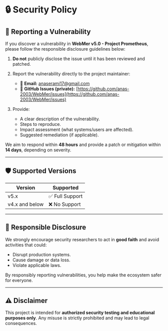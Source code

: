 # 🔒 Security Policy

## 📢 Reporting a Vulnerability

If you discover a vulnerability in **WebMer v5.0 - Project Prometheus**, please follow the responsible disclosure guidelines below:

1. **Do not** publicly disclose the issue until it has been reviewed and patched.
2. Report the vulnerability directly to the project maintainer:

   * 📧 **Email:** [anaserami17@gmail.com](mailto:anaserami17@gmail.com)
   * 🐙 **GitHub Issues (private):** [https://github.com/anas-2003/WebMer/issues](https://github.com/anas-2003/WebMer/issues)
3. Provide:

   * A clear description of the vulnerability.
   * Steps to reproduce.
   * Impact assessment (what systems/users are affected).
   * Suggested remediation (if applicable).

We aim to respond within **48 hours** and provide a patch or mitigation within **14 days**, depending on severity.

---

## 🛡️ Supported Versions

| Version        | Supported      |
| -------------- | -------------- |
| v5.x           | ✅ Full Support |
| v4.x and below | ❌ No Support   |

---

## 🚨 Responsible Disclosure

We strongly encourage security researchers to act in **good faith** and avoid activities that could:

* Disrupt production systems.
* Cause damage or data loss.
* Violate applicable laws.

By responsibly reporting vulnerabilities, you help make the ecosystem safer for everyone.

---

## ⚠️ Disclaimer

This project is intended for **authorized security testing and educational purposes only**. Any misuse is strictly prohibited and may lead to legal consequences.
